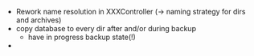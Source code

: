 
* Rework name resolution in XXXController (-> naming strategy for dirs and archives)
* copy database to every dir after and/or during backup
    * have in progress backup state(!)
* 


